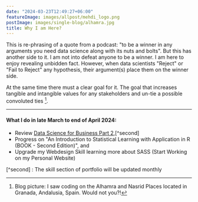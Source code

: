 ```yaml
---
date: "2024-03-23T12:49:27+06:00"
featureImage: images/allpost/mehdi_logo.png
postImage: images/single-blog/alhamra.jpg
title: Why I am Here?
---
```


This is re-phrasing of a quote from a podcast: "to be a winner in any arguments you need data science along with its nuts and bolts". But this has another side to it. I am not into defeat anyone to be a winner. I am here to enjoy revealing unbidden fact. However, when data scientists "Reject" or "Fail to Reject" any hypothesis, their argument(s) place them on the winner side.  

At the same time there must a clear goal for it. The goal that increases tangible and intangible values for any stakeholders and un-tie a possible convoluted ties [^first].

----

#### What I do in late March to end of April 2024:

- Review [Data Science for Business Part 2](https://university.business-science.io/p/hr201-using-machine-learning-h2o-lime-to-predict-employee-turnover),[^second]
- Progress on "An Introduction to Statistical Learning with Application in R (BOOK - Second Edition)", and
- Upgrade my Webdesign Skill learning more about SASS (Start Working on my Personal Website)

[^first]: Blog picture: I saw coding on the Alhamra and Nasrid Places located in Granada, Andalusia, Spain. Would not you?!

[^second] : The skill section of portfolio will be updated monthly